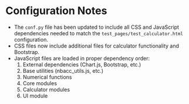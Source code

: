 # Configuration Notes

- The `conf.py` file has been updated to include all CSS and JavaScript dependencies needed to match the `test_pages/test_calculator.html` configuration.
- CSS files now include additional files for calculator functionality and Bootstrap.
- JavaScript files are loaded in proper dependency order:
  1. External dependencies (Chart.js, Bootstrap, etc.)
  2. Base utilities (nbacc_utils.js, etc.)
  3. Numerical functions
  4. Core modules
  5. Calculator modules
  6. UI module